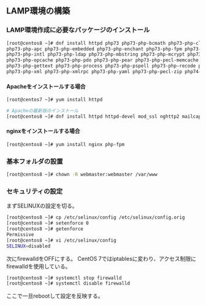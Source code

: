 ## LAMP環境の構築

### LAMP環境作成に必要なパッケージのインストール

```bash
[root@centos8 ~]# dnf install httpd php73 php73-php-bcmath php73-php-cli php73-php-dba php73-php-devel \
php73-php-apc php73-php-embedded php73-php-enchant php73-php-fpm php73-php-gd php73-php-imap \
php73-php-intl php73-php-ldap php73-php-mbstring php73-php-mcrypt php73-php-mysqlnd php73-php-oauth php73-php-odbc \
php73-php-opcache php73-php-pdo php73-php-pear php73-php-pecl-memcache php73-php-pecl-memcached php73-php-pgsql \
php73-php-gettext php73-php-process php73-php-pspell php73-php-recode php73-php-snmp php73-php-soap \
php73-php-xml php73-php-xmlrpc php73-php-yaml php73-php-pecl-zip php74-php-pecl-redis5 mysql mysql-server memcached samba mailx
```

#### Apacheをインストールする場合

```bash
[root@centos7 ~]# yum install httpd

# Apacheの最新版のインストール
[root@centos8 ~]# dnf install httpd httpd-devel mod_ssl nghttp2 mailcap
```

#### nginxをインストールする場合

```bash
[root@centos8 ~]# yum install nginx php-fpm
```

### 基本フォルダの設置

```bash
[root@centos8 ~]# chown -R webmaster:webmaster /var/www
```

### セキュリティの設定

まずSELINUXの設定を切る。

```bash
[root@centos8 ~]# cp /etc/selinux/config /etc/selinux/config.orig
[root@centos8 ~]# setenforce 0
[root@centos8 ~]# getenforce
Permissive
[root@centos8 ~]# vi /etc/selinux/config
SELINUX=disabled
```

次にfirewalldをOFFにする。
CentOS 7ではiptablesに変わり、アクセス制限にfirewalldを使用している。

```bash
[root@centos8 ~]# systemctl stop firewalld
[root@centos8 ~]# systemctl disable firewalld
```

ここで一旦rebootして設定を反映する。

